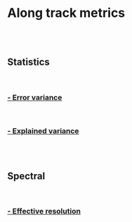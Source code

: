 # Along track metrics

<br>
 

<br>

## Statistics
<br>

### [- Error variance](gallery/alongtrack_statistics_description.ipynb)

<br>

###  [- Explained variance](gallery/alongtrack_statistics_description.ipynb)

<br>

<br>

## Spectral

<br> 

### [- Effective resolution](gallery/alongtrack_spectral_description.ipynb)

<br>
 
